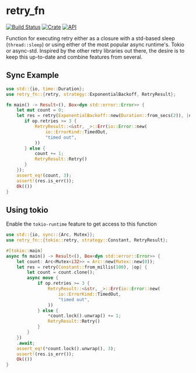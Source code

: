 # retry_fn

[![Build Status](https://github.com/leshow/retry_fn/workflows/Actions/badge.svg)](https://github.com/leshow/retry_fn/actions)
[![Crate](https://img.shields.io/crates/v/retry_fn.svg)](https://crates.io/crates/retry_fn)
[![API](https://docs.rs/retry_fn/badge.svg)](https://docs.rs/retry_fn)

Function for executing retry either as a closure with a std-based sleep (`thread::sleep`) or
using either of the most popular async runtime's. Tokio or async-std. Inspired by the other
retry libraries out there, the desire is to keep this up-to-date and combine features from several.

## Sync Example

```rust
use std::{io, time::Duration};
use retry_fn::{retry, strategy::ExponentialBackoff, RetryResult};

fn main() -> Result<(), Box<dyn std::error::Error>> {
    let mut count = 0;
    let res = retry(ExponentialBackoff::new(Duration::from_secs(2)), |op| {
       if op.retries >= 3 {
           RetryResult::<&str, _>::Err(io::Error::new(
               io::ErrorKind::TimedOut,
               "timed out",
           ))
       } else {
           count += 1;
           RetryResult::Retry()
       }
    });
    assert_eq!(count, 3);
    assert!(res.is_err());
    Ok(())
}
```

## Using tokio

Enable the `tokio-runtime` feature to get access to this function

```rust
use std::{io, sync::{Arc, Mutex}};
use retry_fn::{tokio::retry, strategy::Constant, RetryResult};

#[tokio::main]
async fn main() -> Result<(), Box<dyn std::error::Error>> {
    let count: Arc<Mutex<i32>> = Arc::new(Mutex::new(0));
    let res = retry(Constant::from_millis(100), |op| {
        let count = count.clone();
        async move {
            if op.retries >= 3 {
                RetryResult::<&str, _>::Err(io::Error::new(
                    io::ErrorKind::TimedOut,
                    "timed out",
                ))
            } else {
                *count.lock().unwrap() += 1;
                RetryResult::Retry()
            }
        }
    })
    .await;
    assert_eq!(*count.lock().unwrap(), 3);
    assert!(res.is_err());
    Ok(())
}
```
